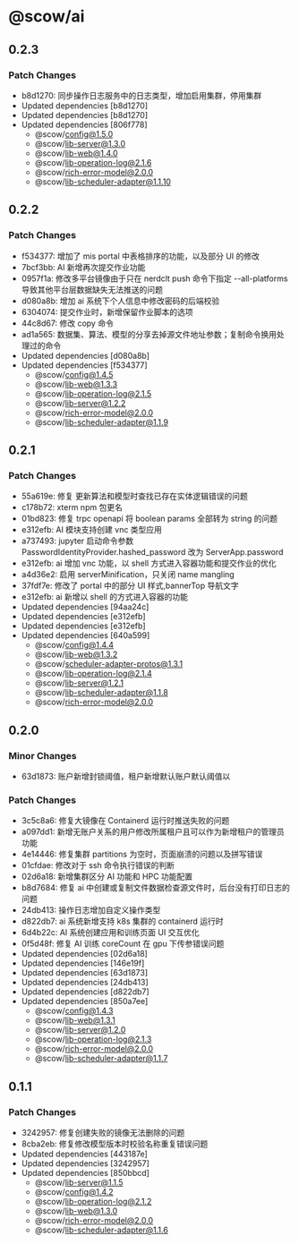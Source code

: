 # @scow/ai

## 0.2.3

### Patch Changes

- b8d1270: 同步操作日志服务中的日志类型，增加启用集群，停用集群
- Updated dependencies [b8d1270]
- Updated dependencies [b8d1270]
- Updated dependencies [806f778]
  - @scow/config@1.5.0
  - @scow/lib-server@1.3.0
  - @scow/lib-web@1.4.0
  - @scow/lib-operation-log@2.1.6
  - @scow/rich-error-model@2.0.0
  - @scow/lib-scheduler-adapter@1.1.10

## 0.2.2

### Patch Changes

- f534377: 增加了 mis portal 中表格排序的功能，以及部分 UI 的修改
- 7bcf3bb: AI 新增再次提交作业功能
- 0957f1a: 修改多平台镜像由于只在 nerdclt push 命令下指定 --all-platforms 导致其他平台层数据缺失无法推送的问题
- d080a8b: 增加 ai 系统下个人信息中修改密码的后端校验
- 6304074: 提交作业时，新增保留作业脚本的选项
- 44c8d67: 修改 copy 命令
- ad1a565: 数据集、算法、模型的分享去掉源文件地址参数；复制命令换用处理过的命令
- Updated dependencies [d080a8b]
- Updated dependencies [f534377]
  - @scow/config@1.4.5
  - @scow/lib-web@1.3.3
  - @scow/lib-operation-log@2.1.5
  - @scow/lib-server@1.2.2
  - @scow/rich-error-model@2.0.0
  - @scow/lib-scheduler-adapter@1.1.9

## 0.2.1

### Patch Changes

- 55a619e: 修复 更新算法和模型时查找已存在实体逻辑错误的问题
- c178b72: xterm npm 包更名
- 01bd823: 修复 trpc openapi 将 boolean params 全部转为 string 的问题
- e312efb: AI 模块支持创建 vnc 类型应用
- a737493: jupyter 启动命令参数 PasswordIdentityProvider.hashed_password 改为 ServerApp.password
- e312efb: ai 增加 vnc 功能，以 shell 方式进入容器功能和提交作业的优化
- a4d36e2: 启用 serverMinification，只关闭 name mangling
- 37fdf7e: 修改了 portal 中的部分 UI 样式,bannerTop 导航文字
- e312efb: ai 新增以 shell 的方式进入容器的功能
- Updated dependencies [94aa24c]
- Updated dependencies [e312efb]
- Updated dependencies [e312efb]
- Updated dependencies [640a599]
  - @scow/config@1.4.4
  - @scow/lib-web@1.3.2
  - @scow/scheduler-adapter-protos@1.3.1
  - @scow/lib-operation-log@2.1.4
  - @scow/lib-server@1.2.1
  - @scow/lib-scheduler-adapter@1.1.8
  - @scow/rich-error-model@2.0.0

## 0.2.0

### Minor Changes

- 63d1873: 账户新增封锁阈值，租户新增默认账户默认阈值以

### Patch Changes

- 3c5c8a6: 修复大镜像在 Containerd 运行时推送失败的问题
- a097dd1: 新增无账户关系的用户修改所属租户且可以作为新增租户的管理员功能
- 4e14446: 修复集群 partitions 为空时，页面崩溃的问题以及拼写错误
- 01cfdae: 修改对于 ssh 命令执行错误的判断
- 02d6a18: 新增集群区分 AI 功能和 HPC 功能配置
- b8d7684: 修复 ai 中创建或复制文件数据检查源文件时，后台没有打印日志的问题
- 24db413: 操作日志增加自定义操作类型
- d822db7: ai 系统新增支持 k8s 集群的 containerd 运行时
- 6d4b22c: AI 系统创建应用和训练页面 UI 交互优化
- 0f5d48f: 修复 AI 训练 coreCount 在 gpu 下传参错误问题
- Updated dependencies [02d6a18]
- Updated dependencies [146e19f]
- Updated dependencies [63d1873]
- Updated dependencies [24db413]
- Updated dependencies [d822db7]
- Updated dependencies [850a7ee]
  - @scow/config@1.4.3
  - @scow/lib-web@1.3.1
  - @scow/lib-server@1.2.0
  - @scow/lib-operation-log@2.1.3
  - @scow/rich-error-model@2.0.0
  - @scow/lib-scheduler-adapter@1.1.7

## 0.1.1

### Patch Changes

- 3242957: 修复创建失败的镜像无法删除的问题
- 8cba2eb: 修复修改模型版本时校验名称重复错误问题
- Updated dependencies [443187e]
- Updated dependencies [3242957]
- Updated dependencies [850bbcd]
  - @scow/lib-server@1.1.5
  - @scow/config@1.4.2
  - @scow/lib-operation-log@2.1.2
  - @scow/lib-web@1.3.0
  - @scow/rich-error-model@2.0.0
  - @scow/lib-scheduler-adapter@1.1.6
